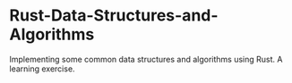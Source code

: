 # Rust-Data-Structures-and-Algorithms
Implementing some common data structures and algorithms using Rust. A learning exercise.
